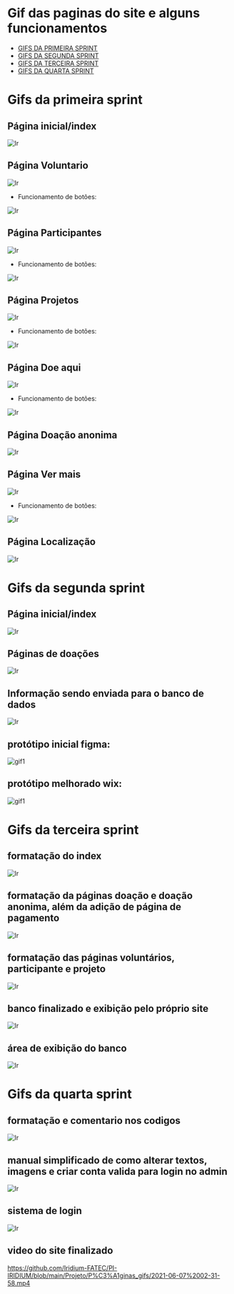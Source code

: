 # Gif das paginas do site e alguns funcionamentos

- [GIFS DA PRIMEIRA SPRINT](#Gifs-da-primeira-sprint)
- [GIFS DA SEGUNDA SPRINT](#Gifs-da-segunda-sprint)
- [GIFS DA TERCEIRA SPRINT](#Gifs-da-terceira-sprint)
- [GIFS DA QUARTA SPRINT](#Gifs-da-quarta-sprint)

# Gifs da primeira sprint

## Página inicial/index


![Ir](https://github.com/Iridium-FATEC/PI-IRIDIUM/blob/main/Projeto/P%C3%A1ginas_gifs/pagina%20inicial.gif)


## Página Voluntario


![Ir](https://github.com/Iridium-FATEC/PI-IRIDIUM/blob/main/Projeto/P%C3%A1ginas_gifs/P%C3%A1gina%20voluntarios.gif)


- Funcionamento de botões:


![Ir](https://github.com/Iridium-FATEC/PI-IRIDIUM/blob/main/Projeto/P%C3%A1ginas_gifs/bot%C3%B5es%20voluntario%20e%20voltar.gif)


## Página Participantes


![Ir](https://github.com/Iridium-FATEC/PI-IRIDIUM/blob/main/Projeto/P%C3%A1ginas_gifs/pagina%20participantes.gif)


- Funcionamento de botões:


![Ir](https://github.com/Iridium-FATEC/PI-IRIDIUM/blob/main/Projeto/P%C3%A1ginas_gifs/botoes%20de%20participante%20e%20voltar.gif)


## Página Projetos


![Ir](https://github.com/Iridium-FATEC/PI-IRIDIUM/blob/main/Projeto/P%C3%A1ginas_gifs/projetos.gif)


- Funcionamento de botões:


![Ir](https://github.com/Iridium-FATEC/PI-IRIDIUM/blob/main/Projeto/P%C3%A1ginas_gifs/bot%C3%B5es%20de%20projeto%20e%20voltar.gif)


## Página Doe aqui


![Ir](https://github.com/Iridium-FATEC/PI-IRIDIUM/blob/main/Projeto/P%C3%A1ginas_gifs/P%C3%A1gina%20Doa%C3%A7%C3%B5es.gif)


- Funcionamento de botões:


![Ir](https://github.com/Iridium-FATEC/PI-IRIDIUM/blob/main/Projeto/P%C3%A1ginas_gifs/Bot%C3%B5es%20do%20doa%C3%A7%C3%B5es%20e%20voltar.gif)


## Página Doação anonima


![Ir](https://github.com/Iridium-FATEC/PI-IRIDIUM/blob/main/Projeto/P%C3%A1ginas_gifs/P%C3%A1gina%20doa%C3%A7%C3%B5es%20anonima.gif)


## Página Ver mais


![Ir](https://github.com/Iridium-FATEC/PI-IRIDIUM/blob/main/Projeto/P%C3%A1ginas_gifs/ver%20mais.png)


- Funcionamento de botões:


![Ir](https://github.com/Iridium-FATEC/PI-IRIDIUM/blob/main/Projeto/P%C3%A1ginas_gifs/bot%C3%B5es%20ver%20mais%20e%20voltar.gif)


## Página Localização


![Ir](https://github.com/Iridium-FATEC/PI-IRIDIUM/blob/main/Projeto/P%C3%A1ginas_gifs/localiza%C3%A7%C3%A3o.gif)







# Gifs da segunda sprint


## Página inicial/index


![Ir](https://github.com/Iridium-FATEC/PI-IRIDIUM/blob/main/Projeto/P%C3%A1ginas_gifs/index%20sprint%202.gif)


## Páginas de doações


![Ir](https://github.com/Iridium-FATEC/PI-IRIDIUM/blob/main/Projeto/P%C3%A1ginas_gifs/Paginas%20de%20doa%C3%A7%C3%B5es%20sprint%202.gif)


## Informação sendo enviada para o banco de dados

![Ir](https://github.com/Iridium-FATEC/PI-IRIDIUM/blob/main/Projeto/P%C3%A1ginas_gifs/info%20pro%20banco.gif)

## protótipo inicial figma:


![gif1](https://github.com/Iridium-FATEC/PI-IRIDIUM/blob/main/Projeto/P%C3%A1ginas_gifs/prototipo_figma.gif)


## protótipo melhorado wix:


![gif1](https://github.com/Iridium-FATEC/PI-IRIDIUM/blob/main/Projeto/P%C3%A1ginas_gifs/prototito_wix.gif)






# Gifs da terceira sprint


## formatação do index 


![Ir](https://github.com/Iridium-FATEC/PI-IRIDIUM/blob/main/Projeto/P%C3%A1ginas_gifs/GIF-index.gif)


## formatação da páginas doação e doação anonima, além da adição de página de pagamento


![Ir](https://github.com/Iridium-FATEC/PI-IRIDIUM/blob/main/Projeto/P%C3%A1ginas_gifs/doacao%20e%20anonima.gif)


## formatação das páginas voluntários, participante e projeto


![Ir](https://github.com/Iridium-FATEC/PI-IRIDIUM/blob/main/Projeto/P%C3%A1ginas_gifs/formata%C3%A7%C3%A3o-3-paginas.gif)


## banco finalizado e exibição pelo próprio site


![Ir](https://github.com/Iridium-FATEC/PI-IRIDIUM/blob/main/Projeto/P%C3%A1ginas_gifs/exibir-banco.gif)


## área de exibição do banco


![Ir](https://github.com/Iridium-FATEC/PI-IRIDIUM/blob/main/Projeto/P%C3%A1ginas_gifs/admin.gif)





# Gifs da quarta sprint


## formatação e comentario nos codigos 


![Ir](https://github.com/Iridium-FATEC/PI-IRIDIUM/blob/main/Projeto/P%C3%A1ginas_gifs/comentarios.gif)


## manual simplificado de como alterar textos, imagens e criar conta valida para login no admin


![Ir](https://github.com/Iridium-FATEC/PI-IRIDIUM/blob/main/Projeto/P%C3%A1ginas_gifs/manual.gif)


## sistema de login


![Ir](https://github.com/Iridium-FATEC/PI-IRIDIUM/blob/main/Projeto/P%C3%A1ginas_gifs/login.gif)

## video do site finalizado

https://github.com/Iridium-FATEC/PI-IRIDIUM/blob/main/Projeto/P%C3%A1ginas_gifs/2021-06-07%2002-31-58.mp4


